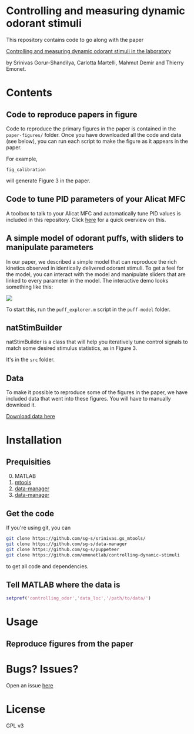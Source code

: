 # Controlling and measuring dynamic odorant stimuli

This repository contains code to go along with the paper

[Controlling and measuring dynamic odorant stimuli in the laboratory](https://jeb.biologists.org/content/early/2019/11/06/jeb.207787.abstract)

by Srinivas Gorur-Shandilya, Carlotta Martelli, Mahmut Demir and Thierry Emonet. 


# Contents


## Code to reproduce papers in figure

Code to reproduce the primary figures in the paper is contained in the `paper-figures/` folder. Once you have downloaded all the code and data (see below), you can run each script to make the figure as it appears in the paper. 

For example,

```
fig_calibration
```

will generate Figure 3 in the paper. 


## Code to tune PID parameters of your Alicat MFC

A toolbox to talk to your Alicat MFC and automatically tune PID values is included in this repository. Click [here](https://github.com/emonetlab/controlling-dynamic-stimuli/tree/master/alicat-mfc-tools) for a quick overview on this. 

## A simple model of odorant puffs, with sliders to manipulate parameters 

In our paper, we described a simple model that can reproduce the rich kinetics observed in identically delivered odorant stimuli. To get a feel for the model, you can interact with the model and manipulate sliders that are linked to every parameter in the model. The interactive demo looks something like this:

![](https://user-images.githubusercontent.com/6005346/68999059-e643d100-0888-11ea-8e06-f6d97d9cca34.png)

To start this, run the `puff_explorer.m` script in the `puff-model` folder. 


## natStimBuilder

natStimBuilder is a class that will help you iteratively tune control signals to match some desired stimulus statistics, as in Figure 3. 

It's in the `src` folder. 


## Data

To make it possible to reproduce some of the figures in the paper, we have included data that went into these figures. You will have to manually download it.

[Download data here](https://github.com/emonetlab/controlling-dynamic-stimuli/releases/download/v19.11.16/data.zip)

# Installation 


## Prequisities 

0. MATLAB 
1. [mtools](https://github.com/sg-s/srinivas.gs_mtools/)
2. [data-manager](https://github.com/sg-s/data-manager/)
3. [data-manager](https://github.com/sg-s/puppeteer/)

## Get the code 

If you're using git, you can 

```bash
git clone https://github.com/sg-s/srinivas.gs_mtools/
git clone https://github.com/sg-s/data-manager
git clone https://github.com/sg-s/puppeteer
git clone https://github.com/emonetlab/controlling-dynamic-stimuli
```

to get all code and dependencies. 



## Tell MATLAB where the data is 



```matlab
setpref('controlling_odor','data_loc','/path/to/data/')
```

# Usage

## Reproduce figures from the paper


# Bugs? Issues?

Open an issue [here](https://github.com/emonetlab/controlling-dynamic-stimuli/issues)

# License 

GPL v3
